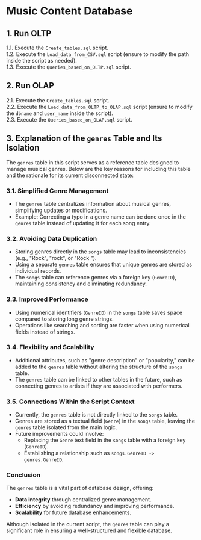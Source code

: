 # Music Content Database

## 1. Run OLTP
1.1. Execute the `Create_tables.sql` script.  
1.2. Execute the `Load_data_from_CSV.sql` script (ensure to modify the path inside the script as needed).  
1.3. Execute the `Queries_based_on_OLTP.sql` script.

## 2. Run OLAP
2.1. Execute the `Create_tables.sql` script.  
2.2. Execute the `Load_data_from_OLTP_to_OLAP.sql` script (ensure to modify the `dbname` and `user_name` inside the script).  
2.3. Execute the `Queries_based_on_OLAP.sql` script.

## 3. Explanation of the `genres` Table and Its Isolation

The `genres` table in this script serves as a reference table designed to manage musical genres. Below are the key reasons for including this table and the rationale for its current disconnected state:

### 3.1. Simplified Genre Management
- The `genres` table centralizes information about musical genres, simplifying updates or modifications.
- Example: Correcting a typo in a genre name can be done once in the `genres` table instead of updating it for each song entry.

### 3.2. Avoiding Data Duplication
- Storing genres directly in the `songs` table may lead to inconsistencies (e.g., "Rock", "rock", or "Rock ").
- Using a separate `genres` table ensures that unique genres are stored as individual records.
- The `songs` table can reference genres via a foreign key (`GenreID`), maintaining consistency and eliminating redundancy.

### 3.3. Improved Performance
- Using numerical identifiers (`GenreID`) in the `songs` table saves space compared to storing long genre strings.
- Operations like searching and sorting are faster when using numerical fields instead of strings.

### 3.4. Flexibility and Scalability
- Additional attributes, such as "genre description" or "popularity," can be added to the `genres` table without altering the structure of the `songs` table.
- The `genres` table can be linked to other tables in the future, such as connecting genres to artists if they are associated with performers.

### 3.5. Connections Within the Script Context
- Currently, the `genres` table is not directly linked to the `songs` table.
- Genres are stored as a textual field (`Genre`) in the `songs` table, leaving the `genres` table isolated from the main logic.
- Future improvements could involve:
    - Replacing the `Genre` text field in the `songs` table with a foreign key (`GenreID`).
    - Establishing a relationship such as `songs.GenreID -> genres.GenreID`.

### Conclusion
The `genres` table is a vital part of database design, offering:
- **Data integrity** through centralized genre management.
- **Efficiency** by avoiding redundancy and improving performance.
- **Scalability** for future database enhancements.

Although isolated in the current script, the `genres` table can play a significant role in ensuring a well-structured and flexible database. 
